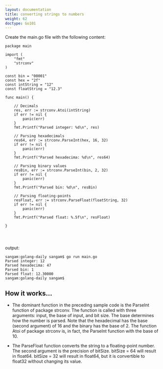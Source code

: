 ```yaml
---
layout: documentation
title: converting strings to numbers
weight: 62
doctype: Go101
---
```


Create the main.go file with the following content:

```
package main

import (
	"fmt"
	"strconv"
)

const bin = "00001"
const hex = "2f"
const intString = "12"
const floatString = "12.3"

func main() {

	// Decimals
	res, err := strconv.Atoi(intString)
	if err != nil {
		panic(err)
	}
	fmt.Printf("Parsed integer: %d\n", res)

	// Parsing hexadecimals
	res64, err := strconv.ParseInt(hex, 16, 32)
	if err != nil {
		panic(err)
	}
	fmt.Printf("Parsed hexadecima: %d\n", res64)

	// Parsing binary values
	resBin, err := strconv.ParseInt(bin, 2, 32)
	if err != nil {
		panic(err)
	}
	fmt.Printf("Parsed bin: %d\n", resBin)

	// Parsing floating-points
	resFloat, err := strconv.ParseFloat(floatString, 32)
	if err != nil {
		panic(err)
	}
	fmt.Printf("Parsed float: %.5f\n", resFloat)

}




```

output: 
```
sangam:golang-daily sangam$ go run main.go
Parsed integer: 12
Parsed hexadecima: 47
Parsed bin: 1
Parsed float: 12.30000
sangam:golang-daily sangam$ 

```

## How it works...

- The dominant function in the preceding sample code is the ParseInt function of package strconv. The function is called with three arguments: input, the base of input, and bit size. The base determines how the number is parsed. Note that the hexadecimal has the base (second argument) of 16 and the binary has the base of 2. The function Atoi of package strconv is, in fact, the ParseInt function with the base of 10.

- The  ParseFloat function converts the string to a floating-point number. The second argument is the precision of bitSize. bitSize = 64 will result in float64. bitSize = 32 will result in float64, but it is convertible to float32 without changing its value. 
